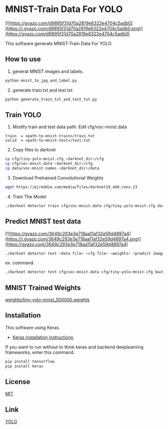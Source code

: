 ﻿# MNIST-Train Data For YOLO

[![https://gyazo.com/d9895f31d70a2819e6322e4704c5adb0](https://i.gyazo.com/d9895f31d70a2819e6322e4704c5adb0.png)](https://gyazo.com/d9895f31d70a2819e6322e4704c5adb0)

This software generats MNIST-Train Data For YOLO.  

## How to use

1. generat MNIST images and labels.

```sh
python mnist_to_jpg_and_label.py
```

2. generate train.txt and test.txt
```sh
python generate_train_txt_and_test_txt.py
```

## Train YOLO

1. Modify train and test data path. Edit  cfg/voc-mnist.data
```
train  = <path-to-mnist-train>/train.txt
valid  = <path-to-mnist-test>/test.txt
```

2. Copy files to darknet
```sh
cp cfg/tiny-yolo-mnist.cfg <darknet_dir>/cfg
cp cfg/voc-mnist.data <darknet_dir>/cfg
cp data/voc-mnist.names <darknet_dir>/data
```

3. Download Pretrained Convolutional Weights  
```sh
wget https://pjreddie.com/media/files/darknet19_448.conv.23
```

4. Train The Model
```sh
./darknet detector train cfg/voc-mnist.data cfg/tiny-yolo-mnist.cfg darknet19_448.conv.23
```
## Predict MNIST test data

[![https://gyazo.com/3649c293e3e718aa11af32e59d4897a4](https://i.gyazo.com/3649c293e3e718aa11af32e59d4897a4.png)](https://gyazo.com/3649c293e3e718aa11af32e59d4897a4)

```sh
./darknet detector test <data file> <cfg file> <weights> <predict image>  
```
ex. command.
```sh
./darknet detector test cfg/voc-mnist.data cfg/tiny-yolo-mnist.cfg backup/tiny-yolo-mnist_500000.weights ~/MNIST-TrainDataForYOLO/JPEGImages/60015.jpg
```
## MNIST Trained Weights

[weights/tiny-yolo-mnist_500000.weights](https://github.com/uchidama/MNIST-TrainDataForYOLO/blob/master/weights/tiny-yolo-mnist_500000.weights)

## Installation

This software using Keras.
- [Keras installation instructions](https://github.com/keras-team/keras#installation).

If you want to run without to think keras and backend deeplearning frameworks, enter this command.   
```sh
pip install tensorflow
pip install keras
```

## License

[MIT](LICENSE.md)

## Link

[YOLO](https://pjreddie.com/darknet/yolo/)
